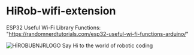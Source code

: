 # HiRob-wifi-extension

ESP32 Useful Wi-Fi Library Functions:
"https://randomnerdtutorials.com/esp32-useful-wi-fi-functions-arduino/"


![HİROBUBNJRLOGO](https://github.com/Talha-Dogan/HiRob-wifi-extension/assets/109479115/8b18c1b9-fe14-4582-9167-55c9baaf99c8)
Say Hi to the world of robotic coding
